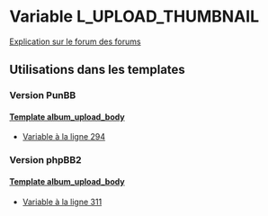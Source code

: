 # Variable L_UPLOAD_THUMBNAIL
[Explication sur le forum des forums](http://forum.forumactif.com/t294113-listing-des-variables#L_UPLOAD_THUMBNAIL)

## Utilisations dans les templates

### Version PunBB

#### [Template album_upload_body](punbb/album_upload_body.md)
* [Variable à la ligne 294](../punbb/album_upload_body.tpl#L294)

### Version phpBB2

#### [Template album_upload_body](subsilver/album_upload_body.md)
* [Variable à la ligne 311](../subsilver/album_upload_body.tpl#L311)